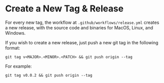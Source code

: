 Create a New Tag & Release
===
For every new tag, the workflow at `.github/workflows/release.yml` creates a new release, with the source code and binaries for MacOS, Linux, and Windows.

If you wish to create a new release, just push a new git tag in the following format:
```
git tag v<MAJOR>.<MINOR>.<PATCH> && git push origin --tag
```

For example:
```
git tag v0.0.2 && git push origin --tag
```
